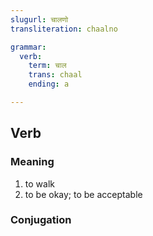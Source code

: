 ```yaml
---
slugurl: चालणो
transliteration: chaalno

grammar:
  verb:
    term: चाल
    trans: chaal
    ending: a

---
```


## Verb

### Meaning

<word-meanings>

1. to walk
2. to be okay; to be acceptable

</word-meanings>

### Conjugation

<verb-conj :grammar="grammar"></verb-conj>
